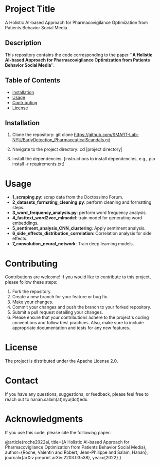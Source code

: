 # Project Title

A Holistic AI-based Approach for Pharmacovigilance Optimization from Patients Behavior Social Media.

## Description

This repository contains the code corresponding to the paper ``**A Holistic AI-based Approach for Pharmacovigilance Optimization from Patients Behavior Social Media**''.

## Table of Contents

- [Installation](#installation)
- [Usage](#usage)
- [Contributing](#contributing)
- [License](#license)


## Installation
1. Clone the repository:
git clone https://github.com/SMART-Lab-NYU/EarlyDetection_PharmaceuticalScandals.git

2. Navigate to the project directory:
cd [project directory]

3. Install the dependencies:
[instructions to install dependencies, e.g., pip install -r requirements.txt]

# Usage

- **1_scraping.py**: scrap data from the Doctossimo Forum. 
- **2_datasets_formating_cleaning.py**: perform cleaning and formatting steps.
- **3_word_frequency_analysis.py**: perform word frequency analysis.
- **4_fasttext_word2vec_mlmodel**: train model for generating word embeddings. 
- **5_sentiment_analysis_CNN_clustering**: Apply sentiment analysis. 
- **6_side_effects_distribution_correlation**: Correlation analysis for side effects. 
- **7_convolution_neural_network**: Train deep learning models. 

# Contributing

Contributions are welcome! If you would like to contribute to this project, please follow these steps:

1. Fork the repository.
2. Create a new branch for your feature or bug fix.
3. Make your changes.
4. Commit your changes and push the branch to your forked repository.
5. Submit a pull request detailing your changes.
6. Please ensure that your contributions adhere to the project's coding conventions and follow best practices. Also, make sure to include appropriate documentation and tests for any new features.

# License

The project is distributed under the Apache License 2.0. 

# Contact

If you have any questions, suggestions, or feedback, please feel free to reach out to hanan.salam(at)nyu(dot)edu.

# Acknowledgments

If you use this code, please cite the folllowing paper: 

@article{roche2022ai,
  title={A Holistic AI-based Approach for Pharmacovigilance Optimization from Patients Behavior Social Media},
  author={Roche, Valentin and Robert, Jean-Philippe and Salam, Hanan},
  journal={arXiv preprint arXiv:2203.03538},
  year={2022}
}





